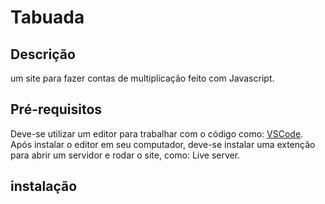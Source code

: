 # Tabuada

## Descrição
<p>um site para fazer contas de multiplicação feito com Javascript.</p>

## Pré-requisitos
Deve-se utilizar um editor para trabalhar com o código como: [VSCode](https://code.visualstudio.com/). 
Após instalar o editor em seu computador, deve-se instalar uma extenção para abrir um servidor e rodar o site, como: Live server.

## instalação
```bash

